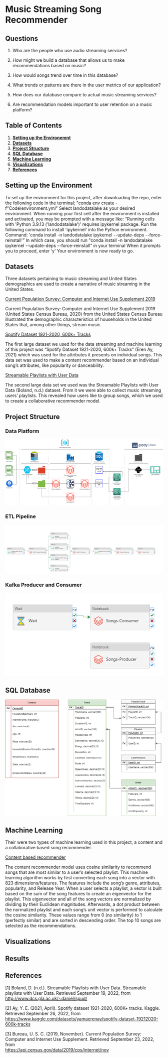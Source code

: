 # Music Streaming Song Recommender 

## Questions
1. Who are the people who use audio streaming services?

2. How might we build a database that allows us to make recommendations based on music?

3. How would songs trend over time in this database?

4. What trends or patterns are there in the user metrics of our application?

5. How does our database compare to actual music streaming services?

6. Are recommendation models important to user retention on a music platform?


## Table of Contents
1. **[Setting up the Environemnt](#env)**
2. **[Datasets](#datasets)**
3. **[Project Structure](#structure)**
4. **[SQL Database](#sql)**
5. **[Machine Learning](#learning)**
6. **[Visualizations](#Visuals)**
7. **[References](#references)**


<a name="env"></a>
## Setting up the Environment

To set up the environment for this project, after downloading the repo, enter the following code in the terminal; "conda env create -f"Code\environment.yml"
Select landodatalake as your desired environment.
When running your first cell after the environment is installed and activated, you may be prompted with a message like:
“Running cells with 'Python 3.9.13 ('landodatalake')' requires ipykernel package.
Run the following command to install 'ipykernel' into the Python environment. 
Command: 'conda install -n landodatalake ipykernel --update-deps --force-reinstall'”
In which case, you should run "conda install -n landodatalake ipykernel --update-deps --force-reinstall" in your terminal
When it prompts you to proceed, enter ‘y’
Your environment is now ready to go.

<a name="datasets"></a>
## Datasets

Three datasets pertaining to music streaming and United States demographics are used to create a narrative of music streaming in the United States.

<ins>Current Population Survey: Computer and Internet Use Supplement 2019</ins>

Current Population Survey: Computer and Internet Use Supplement 2019 (United States Census Bureau, 2020) from the United States Census Bureau illustrated the demographic characteristics of households in the United States that, among other things, stream music. 

<ins>Spotify Dataset 1921-2020, 600k+ Tracks</ins>

The first large dataset we used for the data streaming and machine learning of this project was “Spotify Dataset 1921-2020, 600k+ Tracks” (Eren Ay, 2021) which was used for the attributes it presents on individual songs. This data set was used to make a content recommender based on an individual song’s attributes, like popularity or danceability. 

<ins>Streamable Playlists with User Data</ins>

The second large data set we used was the Streamable Playlists with User Data (Boland, n.d.)  dataset. From it we were able to collect music streaming users’ playlists. This revealed how users like to group songs, which we used to create a collaborative recommender model. 


<a name="structure"></a>
## Project Structure
### Data Platform
![Owner](https://github.com/EduardStalmakov/Capstone-Project/blob/main/ProjectSpecifications/DataPlaformDiagram.png)
### ETL Pipeline
![Owner](https://github.com/EduardStalmakov/Capstone-Project/blob/main/ProjectSpecifications/ETL-Pipeline.PNG)
### Kafka Producer and Consumer
![Owner](https://github.com/EduardStalmakov/Capstone-Project/blob/main/ProjectSpecifications/Kafka-Producer-Consumer.PNG)

<a name="sql"></a>
## SQL Database
![SQL-Data](https://github.com/EduardStalmakov/Capstone-Project/blob/main/ERD.png)
<a name="learning"></a>
## Machine Learning
Their were two types of machine learning used in this project, a content and a collaborative based song recommender. 

<ins>Content based recommender</ins>

The content recommender model uses cosine similarity to recommend songs that are most similar to a user’s selected playlist. This machine learning algorithm works by first converting each song into a vector with 823 dimensions/features. The features include the song’s genre, attributes, popularity, and Release Year. When a user selects a playlist, a vector is built based on the sum of the song features to create an eigenvector for the playlist. This eigenvector and all of the song vectors are normalized by dividing by their Euclidean magnitudes. Afterwards, a dot product between the normalized playlist and each song’s unit vector is performed to calculate the cosine similarity. These values range from 0 (no similarity) to 1 (perfectly similar) and are sorted in descending order. The top 10 songs are selected as the recommendations. 


<a name="Visuals"></a>
## Visualizations

<a name="results"></a>
## Results

<a name="references"></a>
## References
[1] Boland, D. (n.d.). Streamable Playlists with User Data. Streamable playlists with User Data.
        Retrieved September 19, 2022, from http://www.dcs.gla.ac.uk/~daniel/spud/
        
[2] Ay, Y. E. (2021, April). Spotify dataset 1921-2020, 600K+ tracks. Kaggle. Retrieved September 26,
        2022, from https://www.kaggle.com/datasets/yamaerenay/spotify-dataset-19212020-600k-tracks 
        
[3] Bureau, U. S. C. (2019, November). Current Population Survey: Computer and Internet Use Supplement. Retrieved September 23, 2022, from  
        https://api.census.gov/data/2019/cps/internet/nov
